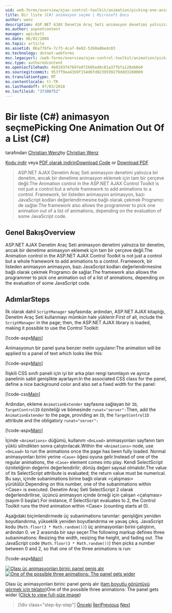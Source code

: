 ```yaml
---
uid: web-forms/overview/ajax-control-toolkit/animation/picking-one-animation-out-of-a-list-cs
title: Bir liste (C#) animasyon seçme | Microsoft Docs
author: wenz
description: ASP.NET AJAX Denetim Araç Seti animasyon denetimi yalnızca bir denetim, ancak bir denetime animasyon eklemek için tam bir çerçeve değil. Framework ayrıca ver...
ms.author: aspnetcontent
manager: wpickett
ms.date: 06/02/2008
ms.topic: article
ms.assetid: 06a776fe-7c73-4ca7-8e02-5260a86edc03
ms.technology: dotnet-webforms
msc.legacyurl: /web-forms/overview/ajax-control-toolkit/animation/picking-one-animation-out-of-a-list-cs
msc.type: authoredcontent
ms.openlocfilehash: 4b0193f47697e072605ed8c01a37fbfa128eb0e0
ms.sourcegitcommit: 953ff9ea4369f154d6fd0239599279ddd3280009
ms.translationtype: MT
ms.contentlocale: tr-TR
ms.lasthandoff: 07/03/2018
ms.locfileid: "37380752"
---
```

<a name="picking-one-animation-out-of-a-list-c"></a><span data-ttu-id="8acfe-104">Bir liste (C#) animasyon seçme</span><span class="sxs-lookup"><span data-stu-id="8acfe-104">Picking One Animation Out Of a List (C#)</span></span>
====================
<span data-ttu-id="8acfe-105">tarafından [Christian Wenz](https://github.com/wenz)</span><span class="sxs-lookup"><span data-stu-id="8acfe-105">by [Christian Wenz](https://github.com/wenz)</span></span>

<span data-ttu-id="8acfe-106">[Kodu indir](http://download.microsoft.com/download/f/9/a/f9a26acd-8df4-4484-8a18-199e4598f411/Animation5.cs.zip) veya [PDF olarak indirin](http://download.microsoft.com/download/6/7/1/6718d452-ff89-4d3f-a90e-c74ec2d636a3/animation5CS.pdf)</span><span class="sxs-lookup"><span data-stu-id="8acfe-106">[Download Code](http://download.microsoft.com/download/f/9/a/f9a26acd-8df4-4484-8a18-199e4598f411/Animation5.cs.zip) or [Download PDF](http://download.microsoft.com/download/6/7/1/6718d452-ff89-4d3f-a90e-c74ec2d636a3/animation5CS.pdf)</span></span>

> <span data-ttu-id="8acfe-107">ASP.NET AJAX Denetim Araç Seti animasyon denetimi yalnızca bir denetim, ancak bir denetime animasyon eklemek için tam bir çerçeve değil.</span><span class="sxs-lookup"><span data-stu-id="8acfe-107">The Animation control in the ASP.NET AJAX Control Toolkit is not just a control but a whole framework to add animations to a control.</span></span> <span data-ttu-id="8acfe-108">Framework, bir listeden animasyon animasyon, bazı JavaScript kodları değerlendirmesine bağlı olarak çekmek Programcı de sağlar.</span><span class="sxs-lookup"><span data-stu-id="8acfe-108">The framework also allows the programmer to pick one animation out of a list of animations, depending on the evaluation of some JavaScript code.</span></span>


## <a name="overview"></a><span data-ttu-id="8acfe-109">Genel Bakış</span><span class="sxs-lookup"><span data-stu-id="8acfe-109">Overview</span></span>

<span data-ttu-id="8acfe-110">ASP.NET AJAX Denetim Araç Seti animasyon denetimi yalnızca bir denetim, ancak bir denetime animasyon eklemek için tam bir çerçeve değil.</span><span class="sxs-lookup"><span data-stu-id="8acfe-110">The Animation control in the ASP.NET AJAX Control Toolkit is not just a control but a whole framework to add animations to a control.</span></span> <span data-ttu-id="8acfe-111">Framework, bir listeden animasyon animasyon, bazı JavaScript kodları değerlendirmesine bağlı olarak çekmek Programcı de sağlar.</span><span class="sxs-lookup"><span data-stu-id="8acfe-111">The framework also allows the programmer to pick one animation out of a list of animations, depending on the evaluation of some JavaScript code.</span></span>

## <a name="steps"></a><span data-ttu-id="8acfe-112">Adımlar</span><span class="sxs-lookup"><span data-stu-id="8acfe-112">Steps</span></span>

<span data-ttu-id="8acfe-113">İlk olarak dahil `ScriptManager` sayfasında; ardından, ASP.NET AJAX kitaplığı, Denetim Araç Seti kullanmayı mümkün hale yüklenir:</span><span class="sxs-lookup"><span data-stu-id="8acfe-113">First of all, include the `ScriptManager` in the page; then, the ASP.NET AJAX library is loaded, making it possible to use the Control Toolkit:</span></span>

[!code-aspx[Main](picking-one-animation-out-of-a-list-cs/samples/sample1.aspx)]

<span data-ttu-id="8acfe-114">Animasyonun bir panel şuna benzer metin uygulanır:</span><span class="sxs-lookup"><span data-stu-id="8acfe-114">The animation will be applied to a panel of text which looks like this:</span></span>

[!code-aspx[Main](picking-one-animation-out-of-a-list-cs/samples/sample2.aspx)]

<span data-ttu-id="8acfe-115">İlişkili CSS sınıfı paneli için iyi bir arka plan rengi tanımlayın ve ayrıca panelinin sabit genişlikte ayarlayın:</span><span class="sxs-lookup"><span data-stu-id="8acfe-115">In the associated CSS class for the panel, define a nice background color and also set a fixed width for the panel:</span></span>

[!code-css[Main](picking-one-animation-out-of-a-list-cs/samples/sample3.css)]

<span data-ttu-id="8acfe-116">Ardından, ekleme `AnimationExtender` sayfasına sağlayan bir `ID`, `TargetControlID` özniteliği ve bömesinde `runat="server":`</span><span class="sxs-lookup"><span data-stu-id="8acfe-116">Then, add the `AnimationExtender` to the page, providing an `ID`, the `TargetControlID` attribute and the obligatory `runat="server":`</span></span>

[!code-aspx[Main](picking-one-animation-out-of-a-list-cs/samples/sample4.aspx)]

<span data-ttu-id="8acfe-117">İçinde `<Animations>` düğümü, kullanım `<OnLoad>` animasyonları sayfanın tam yüklü silindikten sonra çalıştırılacak.</span><span class="sxs-lookup"><span data-stu-id="8acfe-117">Within the `<Animations>` node, use `<OnLoad>` to run the animations once the page has been fully loaded.</span></span> <span data-ttu-id="8acfe-118">Normal animasyonları birini yerine `<Case>` öğesi oyuna gelir.</span><span class="sxs-lookup"><span data-stu-id="8acfe-118">Instead of one of the regular animations, the `<Case>` element comes into play.</span></span> <span data-ttu-id="8acfe-119">Kendi SelectScript özniteliğinin değerini değerlendirilir; dönüş değeri sayısal olmalıdır.</span><span class="sxs-lookup"><span data-stu-id="8acfe-119">The value of its SelectScript attribute is evaluated; the return value must be numerical.</span></span> <span data-ttu-id="8acfe-120">Bu sayı, içinde subanimations birine bağlı olarak &lt;çalışması&gt; yürütülür.</span><span class="sxs-lookup"><span data-stu-id="8acfe-120">Depending on this number, one of the subanimations within &lt;Case&gt; is executed.</span></span> <span data-ttu-id="8acfe-121">Denetim Araç Seti SelectScript 2 olarak değerlendirilirse, üçüncü animasyon içinde örneği için çalışan &lt;çalışması&gt; (sayım 0 başlar).</span><span class="sxs-lookup"><span data-stu-id="8acfe-121">For instance, if SelectScript evaluates to 2, the Control Toolkit runs the third animation within &lt;Case&gt; (counting starts at 0).</span></span>

<span data-ttu-id="8acfe-122">Aşağıdaki biçimlendirmede üç subanimations tanımlar: genişliğini yeniden boyutlandırma, yükseklik yeniden boyutlandırma ve yavaş çıkış. JavaScript kodu (`Math.floor(3 * Math.random())`) üç animasyonları birini çalıştırın, ardından 0. ve 2 arasında bir sayı seçer:</span><span class="sxs-lookup"><span data-stu-id="8acfe-122">The following markup defines three subanimations: Resizing the width, resizing the height, and fading out. The JavaScript code (`Math.floor(3 * Math.random())`) then picks a number between 0 and 2, so that one of the three animations is run:</span></span>

[!code-aspx[Main](picking-one-animation-out-of-a-list-cs/samples/sample5.aspx)]


<span data-ttu-id="8acfe-123">[![Olası üç animasyonları birini: panel geniş alır](picking-one-animation-out-of-a-list-cs/_static/image2.png)](picking-one-animation-out-of-a-list-cs/_static/image1.png)</span><span class="sxs-lookup"><span data-stu-id="8acfe-123">[![One of the possible three animations: The panel gets wider](picking-one-animation-out-of-a-list-cs/_static/image2.png)](picking-one-animation-out-of-a-list-cs/_static/image1.png)</span></span>

<span data-ttu-id="8acfe-124">Olası üç animasyonları birini: panel geniş alır ([tam boyutlu görüntüyü görmek için tıklatın](picking-one-animation-out-of-a-list-cs/_static/image3.png))</span><span class="sxs-lookup"><span data-stu-id="8acfe-124">One of the possible three animations: The panel gets wider ([Click to view full-size image](picking-one-animation-out-of-a-list-cs/_static/image3.png))</span></span>

> [!div class="step-by-step"]
> <span data-ttu-id="8acfe-125">[Önceki](animation-depending-on-a-condition-cs.md)
> [İleri](animating-in-response-to-user-interaction-cs.md)</span><span class="sxs-lookup"><span data-stu-id="8acfe-125">[Previous](animation-depending-on-a-condition-cs.md)
[Next](animating-in-response-to-user-interaction-cs.md)</span></span>
